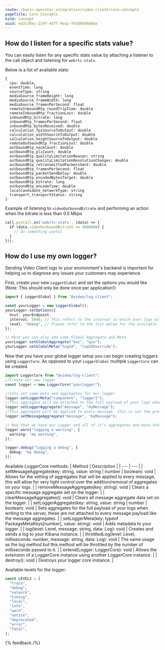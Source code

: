 ```yaml
---
route: /basic-operator-integration/video-client/core-concepts
pageTitle: Core Concepts
kind: concept
uuid: ea3178ec-219f-4d7f-9ea2-fe3d95868bbe
---
```


## How do I listen for a specific stats value?

You can easily listen for any specific stats value by attaching a listener to the call object and listening for `webrtc-stats`.

Below is a list of available stats:

```
{
  cpu: double,
  eventTime: long
  sourceType: string
  mediaSource_frameHeight: long
  mediaSource_frameWidth: long
  mediaSource_framesPerSecond: float
  remoteInboundRtp_roundTripTime: double
  remoteInboundRtp_fractionLost: double
  inboundRtp_bitrate: long
  inboundRtp_framesPerSecond: float
  inboundRtp_bytesReceived: double
  calculation_fpsSourceToOutput: double
  calculation_widthSourceToOutput: double
  calculation_heightSourceToOutput: double
  remoteOutboundRtp_fractionLost: double
  outboundRtp_nackCount: double
  outboundRtp_pliCount: double
  outboundRtp_qualityLimitationReason: string
  outboundRtp_qualityLimitationResolutionChanges: double
  outboundRtp_retransmittedPacketsSent: double
  outboundRtp_framesPerSecond: float
  outboundRtp_packetSendDelay: double
  outboundRtp_encodedBytesTarget: double
  outboundRtp_bitrate: long
  outboundRtp_encodeTime: double
  localCandidate_networkType: string
  transport_transportStatus: string
}
```

Example of listening to `videoOutboundBitrate` and performing an action when the bitrate is less than 0.5 Mbps

```js
call.pvcCall.on('webrtc-stats', (data) => {
  if (data.videoOutboundBitrate <= 4000000) {
    // Do something useful
  }
}));
```

## How do I use my own logger?

Sending Video Client logs to your environment's backend is important for helping us to diagnose any issues your customers may experience.

First, create your new `LoggerGlobal` and set the options you would like (Note: This should only be done once per application!):

```ts
import { LoggerGlobal } from "@video/log-client";

const yourLogger = new LoggerGlobal();
yourLogger.setOptions({
  host: yourEndpoint,
  interval: 5000, // This refers to the interval in which your logs will be sent, 5000 === 5000 Milliseconds.
  level: "debug", // Please refer to the list below for the available levels.
});

// Here you can also add some Global Aggregate and Meta
yourLogger.setGlobalAggregate("baz", "qux");
yourLogger.setGlobalMeta("logId", "logIdOverride");
```

Now that you have your global logger setup you can begin creating loggers using `LoggerCore`. As opposed to your `LoggerGlobal` multiple `LoggerCore` can be created.

```ts
import LoggerCore from "@video/log-client";
//Create our new logger
const logger = new LoggerCore("yourLogger");

//Lets set some meta and aggregates for our logger
logger.setLoggerMeta("component", "logger1");
//This aggregate will be attached to the full payload of your logs when writing to the server, this is the preferred usage of an aggregate but does not offer as tight of control.
logger.setLoggerAggregate("message", "myMessage");
//This aggregate will be applied to every message, this is not the preffered usage of an aggregate but does allow for tight control over addition/removal of aggregates.
logger.setMessageAggregate("message", "myMessage");

// Now that we have our Logger and all of it's aggregates and meta that we want set we can start logging.
logger.warn("logging a warning", {
  warning: "my warning",
});

logger.debug("logging a debug", {
  debug: "my debug",
});
```

Available LoggerCore methods:
| Method | Description |
| --- | --- |
| setMessageAggregate(key: string, value: string \| number \| boolean): void | Allows for the setting of aggregates that will be applied to every message, this will allow for very tight control over the addition/removal of aggregates on your logs. |
| removeMessageAggregate(key: string): void | Clears a specific message aggregate set on the logger. |
| clearMessageAggregates(): void | Clears all message aggregate data set on the logger. |
| setLoggerAggregate(key: string, value: string \| number \| boolean): void | Sets aggregates for the full payload of your logs when writing to the server, these are not attached to every message payload like the message aggregates. |
| setLoggerMeta(key: typeof PackageMetaKeys\[number\], value: string): void | Adds metadata to your logger. |
| log(level: Level, message: string, data: Log): void | Creates and sends a log to your Kibana instance. |
| throttledLog(level: Level, milliseconds: number, message: string, data: Log): void | The same usage as the log method but this method will be throttled by the number of milliseconds passed to it. |
| extend(Logger: LoggerCore): void | Allows the extension of a LoggerCore instance using another LoggerCore instance. |
| destroy(): void | Destroys your logger core instance. |

Available levels for the logger:

```ts
const LEVELS = [
  "trace",
  "debug",
  "network",
  "timing",
  "local",
  "info",
  "warn",
  "notice",
  "deprecated",
  "error",
  "fatal",
];
```

{% feedback /%}
